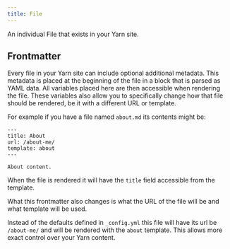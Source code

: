 ```yaml
---
title: File
---
```


An individual File that exists in your Yarn site.


## Frontmatter

Every file in your Yarn site can include optional additional metadata. This metadata is placed at the beginning of the file in a block that is parsed as YAML data. All variables placed here are then accessible when rendering the file. These variables also allow you to specifically change how that file should be rendered, be it with a different URL or template.

For example if you have a file named `about.md` its contents might be:

```
---
title: About
url: /about-me/
template: about
---

About content.
```

When the file is rendered it will have the `title` field accessible from the template.

What this frontmatter also changes is what the URL of the file will be and what template will be used.

Instead of the defaults defined in `_config.yml` this file will have its url be `/about-me/` and will be rendered with the `about` template. This allows more exact control over your Yarn content.